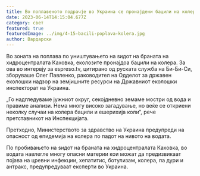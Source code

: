 ```yaml
---
title: Во поплавеното подрачје во Украина се пронајдени бацили на колера
date: 2023-06-14T14:15:04.677Z
category: свет
featured: true
featuredImage: ../img/4-15-bacili-poplava-kolera.jpg
author: Вардарски
---
```

Во зоната на поплава по уништувањето на ѕидот на браната на хидроцентралата Каховка, еколозите пронајдоа бацили на колера. За ова во интервју за espreso.tv, цитирано од руската служба на Би-Би-Си, зборуваше Олег Павленко, раководител на Одделот за државен еколошки надзор на земјишните ресурси на Државниот еколошки инспекторат на Украина.

„Го надгледуваме јужниот округ, секојдневно земаме мостри од вода и правиме анализи. Нема многу високо загадување, но веќе се откриени неколку случаи на колера бацили и ешерихија коли“, рече претставникот на Инспекцијата.

Претходно, Министерството за здравство на Украина предупреди на опасност од епидемија на колера по падот на нивото на водата.

По пробивањето на ѕидот на браната на хидроцентралата Каховка, во водата навлегле многу опасни материи кои можат да предизвикаат појава на цревни инфекции, хепатитис, ботулизам, колера, па дури и антракс, предупредуваат експерти во Украина.